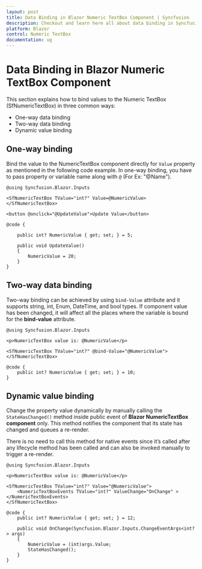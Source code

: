 ```yaml
---
layout: post
title: Data Binding in Blazor Numeric TextBox Component | Syncfusion
description: Checkout and learn here all about data binding in Syncfusion Blazor Numeric TextBox component and more.
platform: Blazor
control: Numeric TextBox
documentation: ug
---
```


# Data Binding in Blazor Numeric TextBox Component

This section explains how to bind values to the Numeric TextBox (SfNumericTextBox) in three common ways:
- One-way data binding
- Two-way data binding
- Dynamic value binding

## One-way binding

Bind the value to the NumericTextBox component directly for `Value` property as mentioned in the following code example. In one-way binding, you have to pass property or variable name along with `@` (For Ex: "@Name").

```cshtml
@using Syncfusion.Blazor.Inputs

<SfNumericTextBox TValue="int?" Value=@NumericValue></SfNumericTextBox>

<button @onclick="@UpdateValue">Update Value</button>

@code {

    public int? NumericValue { get; set; } = 5;

    public void UpdateValue()
    {
        NumericValue = 20;
    }
}
```

## Two-way data binding

Two-way binding can be achieved by using `bind-Value` attribute and it supports string, int, Enum, DateTime, and bool types. If component value has been changed, it will affect all the places where the variable is bound for the **bind-value** attribute.

```cshtml
@using Syncfusion.Blazor.Inputs

<p>NumericTextBox value is: @NumericValue</p>

<SfNumericTextBox TValue="int?" @bind-Value="@NumericValue"></SfNumericTextBox>

@code {
    public int? NumericValue { get; set; } = 10;
}
```

## Dynamic value binding

Change the property value dynamically by manually calling the `StateHasChanged()` method inside public event of **Blazor NumericTextBox component** only. This method notifies the component that its state has changed and queues a re-render.

There is no need to call this method for native events since it’s called after any lifecycle method has been called and can also be invoked manually to trigger a re-render.

```cshtml
@using Syncfusion.Blazor.Inputs

<p>NumericTextBox value is: @NumericValue</p>

<SfNumericTextBox TValue="int?" Value="@NumericValue">
    <NumericTextBoxEvents TValue="int?" ValueChange="OnChange" ></NumericTextBoxEvents>
</SfNumericTextBox>

@code {
    public int? NumericValue { get; set; } = 12;

    public void OnChange(Syncfusion.Blazor.Inputs.ChangeEventArgs<int?> args)
    {
        NumericValue = (int)args.Value;
        StateHasChanged();
    }
}
```